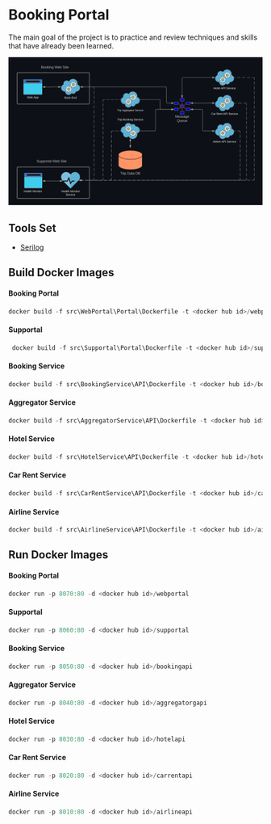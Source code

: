# Booking Portal
The main goal of the project is to practice and review techniques and skills that have already been learned.


![alt text](https://github.com/arthurberzin/k8s-saga-booking-portal/blob/main/schema.png "Booking application base schema")


## Tools Set

- [Serilog](https://serilog.net/)


## Build Docker Images

#### Booking Portal
```powershell
docker build -f src\WebPortal\Portal\Dockerfile -t <docker hub id>/webportal .
```
#### Supportal 
```powershell
 docker build -f src\Supportal\Portal\Dockerfile -t <docker hub id>/supportal .
```

#### Booking Service 
```powershell
docker build -f src\BookingService\API\Dockerfile -t <docker hub id>/bookingapi .
```

#### Aggregator Service 
```powershell
docker build -f src\AggregatorService\API\Dockerfile -t <docker hub id>/aggregatorgapi .
```

#### Hotel Service 
```powershell
docker build -f src\HotelService\API\Dockerfile -t <docker hub id>/hotelapi .
```

#### Car Rent Service 
```powershell
docker build -f src\CarRentService\API\Dockerfile -t <docker hub id>/carrentapi .
```

#### Airline Service
```powershell
docker build -f src\AirlineService\API\Dockerfile -t <docker hub id>/airlineapi .
```




## Run Docker Images

#### Booking Portal
```powershell
docker run -p 8070:80 -d <docker hub id>/webportal
```

#### Supportal
```powershell
docker run -p 8060:80 -d <docker hub id>/supportal
```

#### Booking Service 
```powershell
docker run -p 8050:80 -d <docker hub id>/bookingapi
```

#### Aggregator Service 
```powershell
docker run -p 8040:80 -d <docker hub id>/aggregatorgapi
```

#### Hotel Service 
```powershell
docker run -p 8030:80 -d <docker hub id>/hotelapi
```

#### Car Rent Service  
```powershell
docker run -p 8020:80 -d <docker hub id>/carrentapi
```

#### Airline Service
```powershell
docker run -p 8010:80 -d <docker hub id>/airlineapi
```
